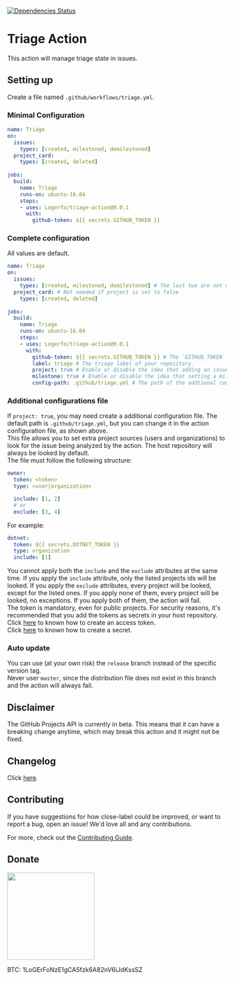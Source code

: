 [![Dependencies Status](https://david-dm.org/logerfo/triage-action/dev-status.svg)](https://david-dm.org/logerfo/triage-action?type=dev)

# Triage Action
This action will manage triage state in issues.

## Setting up
Create a file named `.github/workflows/triage.yml`.

### Minimal Configuration
```yml
name: Triage
on: 
  issues:
    types: [created, milestoned, demilestoned]
  project_card:
    types: [created, deleted]
    
jobs:
  build:
    name: Triage
    runs-on: ubuntu-16.04
    steps:
    - uses: Logerfo/triage-action@0.0.1
      with:
        github-token: ${{ secrets.GITHUB_TOKEN }}
```

### Complete configuration
All values are default.
```yml
name: Triage
on: 
  issues: 
    types: [created, milestoned, demilestoned] # The last two are not needed if milestone is set to false
  project_card: # Not needed if project is set to false
    types: [created, deleted]
    
jobs:
  build:
    name: Triage
    runs-on: ubuntu-16.04
    steps:
    - uses: Logerfo/triage-action@0.0.1
      with:
        github-token: ${{ secrets.GITHUB_TOKEN }} # The `GITHUB_TOKEN` secret.
        label: triage # The triage label of your repository.
        project: true # Enable or disable the idea that adding an issue to a project drops its triage state.
        milestone: true # Enable or disable the idea that setting a milestone to an issue drops its triage state.
        config-path: .github/triage.yml # The path of the addtional configurations file. Only useful if project is set to true.
```

### Additional configurations file
If `project: true`, you may need create a additional configuration file. The default path is `.github/triage.yml`, but you can change it in the action configuration file, as shown above.  
This file allows you to set extra project sources (users and organizations) to look for the issue being analyzed by the action. The host repository will always be looked by default.  
The file must follow the following structure:
```yml
owner:
  token: <token>
  type: <user|organization>

  include: [1, 2]
  # or
  exclude: [3, 4]
```
For example:
```yml
dotnet:
  token: ${{ secrets.DOTNET_TOKEN }}
  type: organization
  include: [1]
```
You cannot apply both the `include` and the `exclude` attributes at the same time. If you apply the `include` attribute, only the listed projects ids will be looked. If you apply the `exclude` attributes, every project will be looked, except for the listed ones. If you apply none of them, every project will be looked, no exceptions. If you apply both of them, the action will fail.  
The token is mandatory, even for public projects. For security reasons, it's recommended that you add the tokens as secrets in your host repository.  
Click [here](https://help.github.com/en/articles/creating-a-personal-access-token-for-the-command-line) to known how to create an access token.  
Click [here](https://help.github.com/en/github/automating-your-workflow-with-github-actions/creating-and-using-encrypted-secrets) to known how to create a secret.

### Auto update
You can use (at your own risk) the `release` branch instead of the specific version tag.  
Never user `master`, since the distribution file does not exist in this branch and the action will always fail.

## Disclaimer
The GitHub Projects API is currently in beta. This means that it can have a breaking change anytime, which may break this action and it might not be fixed.

## Changelog
Click [here](CHANGELOG.md).

## Contributing
If you have suggestions for how close-label could be improved, or want to report a bug, open an issue! We'd love all and any contributions.

For more, check out the [Contributing Guide](CONTRIBUTING.md).

## Donate

<img src="https://i.imgur.com/ndlBtuX.png" width="200">

BTC: 1LoGErFoNzE1gCA5fzk6A82nV6iJdKssSZ
